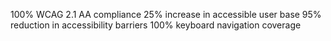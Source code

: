 100% WCAG 2.1 AA compliance
25% increase in accessible user base
95% reduction in accessibility barriers
100% keyboard navigation coverage